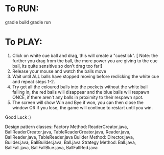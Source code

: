 # To RUN:
gradle build
gradle run

# To PLAY:
1. Click on white cue ball and drag, this will create a "cuestick".
[ Note: the further you drag from the ball, the more power you are giving to the cue ball, its quite sensitive so don't drag too far!]
2. Release your mouse and watch the balls move
3. Wait until ALL balls have stopped moving before reclicking the white cue and repeat steps 1-2.
4. Try get all the coloured balls into the pockets without the white ball falling in, the red balls will disappear and the blue balls will respawn ONCE, if there aren't any balls in proximity to their respawn spot.
5. The screen will show Win and Bye if won, you can then close the window OR if you lose, the game will continue to restart until you win.

Good Luck :)

Design pattern classes:
Factory Method: ReaderCreator.java, BallReaderCreator.java, TableReaderCreator.java, Reader.java, BallReader.java, TableReader.java
Builder Method: Director.java, Builder.java, BallBuilder.java, Ball.java
Strategy Method: Ball.java, BallFall.java, BallFallBlue.java, BallFallRed.java